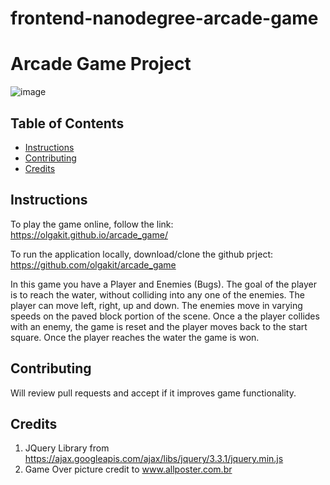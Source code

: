 frontend-nanodegree-arcade-game
===============================

# Arcade Game Project

![image](https://raw.githubusercontent.com/olgakit/frontend-nanodegree-arcade-game/master/path/to/img.png)

## Table of Contents

* [Instructions](#instructions)
* [Contributing](#contributing)
* [Credits](#credits)

## Instructions

To play the game online, follow the link:
https://olgakit.github.io/arcade_game/

To run the application locally, download/clone the github prject:
https://github.com/olgakit/arcade_game

In this game you have a Player and Enemies (Bugs). The goal of the player is to reach the water, without colliding into any one of the enemies. The player can move left, right, up and down. The enemies move in varying speeds on the paved block portion of the scene. Once a the player collides with an enemy, the game is reset and the player moves back to the start square. Once the player reaches the water the game is won.

## Contributing

Will review pull requests and accept if it improves game functionality.

## Credits

1. JQuery Library from https://ajax.googleapis.com/ajax/libs/jquery/3.3.1/jquery.min.js
2. Game Over picture credit to www.allposter.com.br
